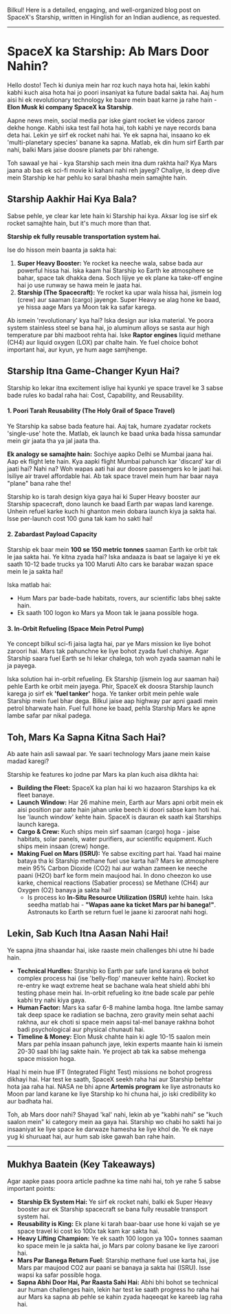 Bilkul! Here is a detailed, engaging, and well-organized blog post on SpaceX's Starship, written in Hinglish for an Indian audience, as requested.

---

# SpaceX ka Starship: Ab Mars Door Nahin?

Hello dosto! Tech ki duniya mein har roz kuch naya hota hai, lekin kabhi kabhi kuch aisa hota hai jo poori insaniyat ka future badal sakta hai. Aaj hum aisi hi ek revolutionary technology ke baare mein baat karne ja rahe hain - **Elon Musk ki company SpaceX ka Starship**.

Aapne news mein, social media par iske giant rocket ke videos zaroor dekhe honge. Kabhi iska test fail hota hai, toh kabhi ye naye records bana deta hai. Lekin ye sirf ek rocket nahi hai. Ye ek sapna hai, insaano ko ek 'multi-planetary species' banane ka sapna. Matlab, ek din hum sirf Earth par nahi, balki Mars jaise doosre planets par bhi rahenge.

Toh sawaal ye hai - kya Starship sach mein itna dum rakhta hai? Kya Mars jaana ab bas ek sci-fi movie ki kahani nahi reh jayegi? Chaliye, is deep dive mein Starship ke har pehlu ko saral bhasha mein samajhte hain.

## Starship Aakhir Hai Kya Bala?

Sabse pehle, ye clear kar lete hain ki Starship hai kya. Aksar log ise sirf ek rocket samajhte hain, but it's much more than that.

**Starship ek fully reusable transportation system hai.**

Ise do hisson mein baanta ja sakta hai:
1.  **Super Heavy Booster:** Ye rocket ka neeche wala, sabse bada aur powerful hissa hai. Iska kaam hai Starship ko Earth ke atmosphere se bahar, space tak dhakka dena. Soch lijiye ye ek plane ka take-off engine hai jo use runway se hawa mein le jaata hai.
2.  **Starship (The Spacecraft):** Ye rocket ka upar wala hissa hai, jismein log (crew) aur saaman (cargo) jayenge. Super Heavy se alag hone ke baad, ye hissa aage Mars ya Moon tak ka safar karega.

Ab ismein 'revolutionary' kya hai? Iska design aur iska material. Ye poora system stainless steel se bana hai, jo aluminum alloys se sasta aur high temperature par bhi mazboot rehta hai. Iske **Raptor engines** liquid methane (CH4) aur liquid oxygen (LOX) par chalte hain. Ye fuel choice bohot important hai, aur kyun, ye hum aage samjhenge.

## Starship Itna Game-Changer Kyun Hai?

Starship ko lekar itna excitement isliye hai kyunki ye space travel ke 3 sabse bade rules ko badal raha hai: Cost, Capability, and Reusability.

#### 1. Poori Tarah Reusability (The Holy Grail of Space Travel)

Ye Starship ka sabse bada feature hai. Aaj tak, humare zyadatar rockets 'single-use' hote the. Matlab, ek launch ke baad unka bada hissa samundar mein gir jaata tha ya jal jaata tha.

**Ek analogy se samajhte hain:** Sochiye aapko Delhi se Mumbai jaana hai. Aap ek flight lete hain. Kya aapki flight Mumbai pahunch kar 'discard' kar di jaati hai? Nahi na? Woh wapas aati hai aur doosre passengers ko le jaati hai. Isiliye air travel affordable hai. Ab tak space travel mein hum har baar naya "plane" bana rahe the!

Starship ko is tarah design kiya gaya hai ki Super Heavy booster aur Starship spacecraft, dono launch ke baad Earth par wapas land karenge. Unhein refuel karke kuch hi ghanton mein dobara launch kiya ja sakta hai. Isse per-launch cost 100 guna tak kam ho sakti hai!

#### 2. Zabardast Payload Capacity

Starship ek baar mein **100 se 150 metric tonnes** saaman Earth ke orbit tak le jaa sakta hai. Ye kitna zyada hai? Iska andaaza is baat se lagaiye ki ye ek saath 10-12 bade trucks ya 100 Maruti Alto cars ke barabar wazan space mein le ja sakta hai!

Iska matlab hai:
-   Hum Mars par bade-bade habitats, rovers, aur scientific labs bhej sakte hain.
-   Ek saath 100 logon ko Mars ya Moon tak le jaana possible hoga.

#### 3. In-Orbit Refueling (Space Mein Petrol Pump)

Ye concept bilkul sci-fi jaisa lagta hai, par ye Mars mission ke liye bohot zaroori hai. Mars tak pahunchne ke liye bohot zyada fuel chahiye. Agar Starship saara fuel Earth se hi lekar chalega, toh woh zyada saaman nahi le ja payega.

Iska solution hai in-orbit refueling. Ek Starship (jismein log aur saaman hai) pehle Earth ke orbit mein jayega. Phir, SpaceX ek doosra Starship launch karega jo sirf ek **'fuel tanker'** hoga. Ye tanker orbit mein pehle wale Starship mein fuel bhar dega. Bilkul jaise aap highway par apni gaadi mein petrol bharwate hain. Fuel full hone ke baad, pehla Starship Mars ke apne lambe safar par nikal padega.

## Toh, Mars Ka Sapna Kitna Sach Hai?

Ab aate hain asli sawaal par. Ye saari technology Mars jaane mein kaise madad karegi?

Starship ke features ko jodne par Mars ka plan kuch aisa dikhta hai:

-   **Building the Fleet:** SpaceX ka plan hai ki wo hazaaron Starships ka ek fleet banaye.
-   **Launch Window:** Har 26 mahine mein, Earth aur Mars apni orbit mein ek aisi position par aate hain jahan unke beech ki doori sabse kam hoti hai. Ise 'launch window' kehte hain. SpaceX is dauran ek saath kai Starships launch karega.
-   **Cargo & Crew:** Kuch ships mein sirf saaman (cargo) hoga - jaise habitats, solar panels, water purifiers, aur scientific equipment. Kuch ships mein insaan (crew) honge.
-   **Making Fuel on Mars (ISRU):** Ye sabse exciting part hai. Yaad hai maine bataya tha ki Starship methane fuel use karta hai? Mars ke atmosphere mein 95% Carbon Dioxide (CO2) hai aur wahan zameen ke neeche paani (H2O) barf ke form mein maujood hai. In dono cheezon ko use karke, chemical reactions (Sabatier process) se Methane (CH4) aur Oxygen (O2) banaya ja sakta hai!
    -   Is process ko **In-Situ Resource Utilization (ISRU)** kehte hain. Iska seedha matlab hai - **"Wapas aane ka ticket Mars par hi banega!"**. Astronauts ko Earth se return fuel le jaane ki zaroorat nahi hogi.

## Lekin, Sab Kuch Itna Aasan Nahi Hai!

Ye sapna jitna shaandar hai, iske raaste mein challenges bhi utne hi bade hain.

-   **Technical Hurdles:** Starship ko Earth par safe land karana ek bohot complex process hai (ise 'belly-flop' maneuver kehte hain). Rocket ko re-entry ke waqt extreme heat se bachane wala heat shield abhi bhi testing phase mein hai. In-orbit refueling ko itne bade scale par pehle kabhi try nahi kiya gaya.
-   **Human Factor:** Mars ka safar 6-8 mahine lamba hoga. Itne lambe samay tak deep space ke radiation se bachna, zero gravity mein sehat aachi rakhna, aur ek choti si space mein aapsi tal-mel banaye rakhna bohot badi psychological aur physical chunauti hai.
-   **Timeline & Money:** Elon Musk chahte hain ki agle 10-15 saalon mein Mars par pehla insaan pahunch jaye, lekin experts maante hain ki ismein 20-30 saal bhi lag sakte hain. Ye project ab tak ka sabse mehenga space mission hoga.

Haal hi mein hue IFT (Integrated Flight Test) missions ne bohot progress dikhayi hai. Har test ke saath, SpaceX seekh raha hai aur Starship behtar hota jaa raha hai. NASA ne bhi apne **Artemis program** ke liye astronauts ko Moon par land karane ke liye Starship ko hi chuna hai, jo iski credibility ko aur badhata hai.

Toh, ab Mars door nahi? Shayad 'kal' nahi, lekin ab ye "kabhi nahi" se "kuch saalon mein" ki category mein aa gaya hai. Starship wo chabi ho sakti hai jo insaaniyat ke liye space ke darwaze hamesha ke liye khol de. Ye ek naye yug ki shuruaat hai, aur hum sab iske gawah ban rahe hain.

---

## Mukhya Baatein (Key Takeaways)

Agar aapke paas poora article padhne ka time nahi hai, toh ye rahe 5 sabse important points:

-   **Starship Ek System Hai:** Ye sirf ek rocket nahi, balki ek Super Heavy booster aur ek Starship spacecraft se bana fully reusable transport system hai.
-   **Reusability is King:** Ek plane ki tarah baar-baar use hone ki vajah se ye space travel ki cost ko 100x tak kam kar sakta hai.
-   **Heavy Lifting Champion:** Ye ek saath 100 logon ya 100+ tonnes saaman ko space mein le ja sakta hai, jo Mars par colony basane ke liye zaroori hai.
-   **Mars Par Banega Return Fuel:** Starship methane fuel use karta hai, jise Mars par maujood CO2 aur paani se banaya ja sakta hai (ISRU). Isse wapsi ka safar possible hoga.
-   **Sapna Abhi Door Hai, Par Raasta Sahi Hai:** Abhi bhi bohot se technical aur human challenges hain, lekin har test ke saath progress ho raha hai aur Mars ka sapna ab pehle se kahin zyada haqeeqat ke kareeb lag raha hai.
